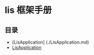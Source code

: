 # lis 框架手册

## 目录
- [LisApplication] (./LisApplication.md)
- [LisApplication](./LisApplication.md)


